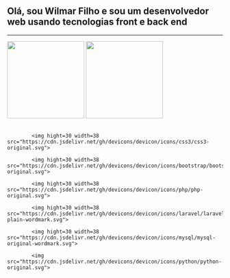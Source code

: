 
<h2> Olá, sou Wilmar Filho e sou um desenvolvedor web usando tecnologias front e back end</h2>
<hr>

<div>

  <img src='https://github-readme-stats.vercel.app/api?username=WilmarFilho&show_icons=true&theme=radical' height='180cm'>
  <img src='https://github-readme-stats.vercel.app/api/top-langs/?username=WilmarFilho&layout=compact&theme=radical' height='180cm'>

</div>

<br>

<div style="display: inline_block;">
          

            <img hight=30 width=38 src="https://cdn.jsdelivr.net/gh/devicons/devicon/icons/css3/css3-original.svg">

            <img hight=30 width=38 src="https://cdn.jsdelivr.net/gh/devicons/devicon/icons/bootstrap/bootstrap-original.svg">

            <img hight=30 width=38 src="https://cdn.jsdelivr.net/gh/devicons/devicon/icons/php/php-original.svg">

            <img hight=30 width=38 src="https://cdn.jsdelivr.net/gh/devicons/devicon/icons/laravel/laravel-plain-wordmark.svg">

            <img hight=30 width=38 src="https://cdn.jsdelivr.net/gh/devicons/devicon/icons/mysql/mysql-original-wordmark.svg">
  
            <img src="https://cdn.jsdelivr.net/gh/devicons/devicon/icons/python/python-original.svg">
 
      
</div>

<!---
WilmarFilho/WilmarFilho is a ✨ special ✨ repository because its `README.md` (this file) appears on your GitHub profile.
You can click the Preview link to take a look at your changes.
--->
